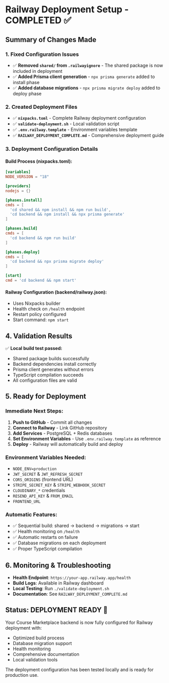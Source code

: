 # Railway Deployment Setup - COMPLETED ✅

## Summary of Changes Made

### 1. Fixed Configuration Issues
- ✅ **Removed `shared/` from `.railwayignore`** - The shared package is now included in deployment
- ✅ **Added Prisma client generation** - `npx prisma generate` added to install phase
- ✅ **Added database migrations** - `npx prisma migrate deploy` added to deploy phase

### 2. Created Deployment Files
- ✅ **`nixpacks.toml`** - Complete Railway deployment configuration
- ✅ **`validate-deployment.sh`** - Local validation script
- ✅ **`.env.railway.template`** - Environment variables template
- ✅ **`RAILWAY_DEPLOYMENT_COMPLETE.md`** - Comprehensive deployment guide

### 3. Deployment Configuration Details

#### Build Process (nixpacks.toml):
```toml
[variables]
NODE_VERSION = "18"

[providers]
nodejs = {}

[phases.install]
cmds = [
  'cd shared && npm install && npm run build',
  'cd backend && npm install && npx prisma generate'
]

[phases.build]
cmds = [
  'cd backend && npm run build'
]

[phases.deploy]
cmds = [
  'cd backend && npx prisma migrate deploy'
]

[start]
cmd = 'cd backend && npm start'
```

#### Railway Configuration (backend/railway.json):
- Uses Nixpacks builder
- Health check on `/health` endpoint
- Restart policy configured
- Start command: `npm start`

## 4. Validation Results

✅ **Local build test passed:**
- Shared package builds successfully
- Backend dependencies install correctly
- Prisma client generates without errors
- TypeScript compilation succeeds
- All configuration files are valid

## 5. Ready for Deployment

### Immediate Next Steps:
1. **Push to GitHub** - Commit all changes
2. **Connect to Railway** - Link GitHub repository
3. **Add Services** - PostgreSQL + Redis databases
4. **Set Environment Variables** - Use `.env.railway.template` as reference
5. **Deploy** - Railway will automatically build and deploy

### Environment Variables Needed:
- `NODE_ENV=production`
- `JWT_SECRET` & `JWT_REFRESH_SECRET`
- `CORS_ORIGINS` (frontend URL)
- `STRIPE_SECRET_KEY` & `STRIPE_WEBHOOK_SECRET`
- `CLOUDINARY_*` credentials
- `RESEND_API_KEY` & `FROM_EMAIL`
- `FRONTEND_URL`

### Automatic Features:
- ✅ Sequential build: shared → backend → migrations → start
- ✅ Health monitoring on `/health`
- ✅ Automatic restarts on failure
- ✅ Database migrations on each deployment
- ✅ Proper TypeScript compilation

## 6. Monitoring & Troubleshooting

- **Health Endpoint**: `https://your-app.railway.app/health`
- **Build Logs**: Available in Railway dashboard
- **Local Testing**: Run `./validate-deployment.sh`
- **Documentation**: See `RAILWAY_DEPLOYMENT_COMPLETE.md`

## Status: DEPLOYMENT READY 🚀

Your Course Marketplace backend is now fully configured for Railway deployment with:
- Optimized build process
- Database migration support
- Health monitoring
- Comprehensive documentation
- Local validation tools

The deployment configuration has been tested locally and is ready for production use.
